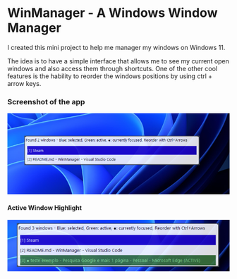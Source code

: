 # WinManager - A Windows Window Manager

I created this mini project to help me manager my windows on Windows 11.

The idea is to have a simple interface that allows me to see my current open windows and also access them through shortcuts.
One of the other cool features is the hability to reorder the windows positions by using ctrl + arrow keys.

### Screenshot of the app

![Quick Example](images/app.png)

#### Active Window Highlight

![Active Window](images/activewindow.png)
